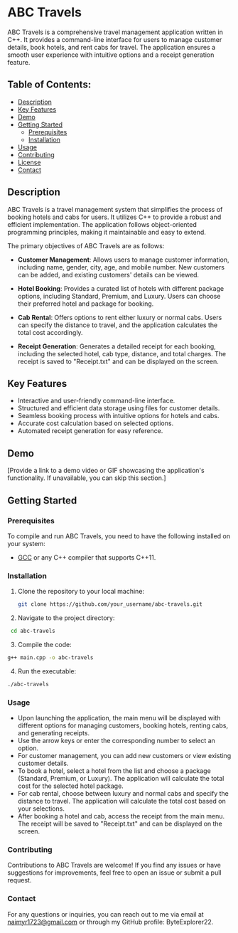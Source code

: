 # ABC Travels


ABC Travels is a comprehensive travel management application written in C++. It provides a command-line interface for users to manage customer details, book hotels, and rent cabs for travel. The application ensures a smooth user experience with intuitive options and a receipt generation feature.

## Table of Contents:

- [Description](#description)
- [Key Features](#key-features)
- [Demo](#demo)
- [Getting Started](#getting-started)
  - [Prerequisites](#prerequisites)
  - [Installation](#installation)
- [Usage](#usage)
- [Contributing](#contributing)
- [License](#license)
- [Contact](#contact)

## Description

ABC Travels is a travel management system that simplifies the process of booking hotels and cabs for users. It utilizes C++ to provide a robust and efficient implementation. The application follows object-oriented programming principles, making it maintainable and easy to extend.

The primary objectives of ABC Travels are as follows:

- **Customer Management**: Allows users to manage customer information, including name, gender, city, age, and mobile number. New customers can be added, and existing customers' details can be viewed.

- **Hotel Booking**: Provides a curated list of hotels with different package options, including Standard, Premium, and Luxury. Users can choose their preferred hotel and package for booking.

- **Cab Rental**: Offers options to rent either luxury or normal cabs. Users can specify the distance to travel, and the application calculates the total cost accordingly.

- **Receipt Generation**: Generates a detailed receipt for each booking, including the selected hotel, cab type, distance, and total charges. The receipt is saved to "Receipt.txt" and can be displayed on the screen.

## Key Features

- Interactive and user-friendly command-line interface.
- Structured and efficient data storage using files for customer details.
- Seamless booking process with intuitive options for hotels and cabs.
- Accurate cost calculation based on selected options.
- Automated receipt generation for easy reference.

## Demo

[Provide a link to a demo video or GIF showcasing the application's functionality. If unavailable, you can skip this section.]

## Getting Started

### Prerequisites

To compile and run ABC Travels, you need to have the following installed on your system:

- [GCC](https://gcc.gnu.org/) or any C++ compiler that supports C++11.

### Installation

1. Clone the repository to your local machine:

   ```bash
   git clone https://github.com/your_username/abc-travels.git 
   ```
2. Navigate to the project directory:
  ```bash
   cd abc-travels
   ```

3. Compile the code:
  ```bash
  g++ main.cpp -o abc-travels
  ```
4. Run the executable:
  ```bash
  ./abc-travels
  ```

### Usage

- Upon launching the application, the main menu will be displayed with different options for managing customers, booking hotels, renting cabs, and generating receipts.
- Use the arrow keys or enter the corresponding number to select an option.
- For customer management, you can add new customers or view existing customer details.
- To book a hotel, select a hotel from the list and choose a package (Standard, Premium, or Luxury). The application will calculate the total cost for the selected hotel package.
- For cab rental, choose between luxury and normal cabs and specify the distance to travel. The application will calculate the total cost based on your selections.
- After booking a hotel and cab, access the receipt from the main menu. The receipt will be saved to "Receipt.txt" and can be displayed on the screen.

### Contributing
 Contributions to ABC Travels are welcome! If you find any issues or have suggestions for improvements, feel free to open an issue or submit a pull request.

 ### Contact
 For any questions or inquiries, you can reach out to me via email at naimyr1723@gmail.com or through my GitHub profile: ByteExplorer22.